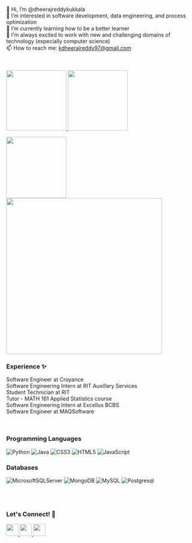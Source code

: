 
👋 Hi, I’m @dheerajreddykukkala  
👀 I’m interested in software development, data engineering, and process optimization  
🌱 I’m currently learning how to be a better learner  
💞️ I'm always excited to work with new and challenging domains of technology (especially computer science)  
📫 How to reach me: kdheerajreddy97@gmail.com  



<br>
<p align="left">
  <a href="https://github.com/kdheerajreddy97">
    <img height="160em" src="https://github-readme-stats-eight-theta.vercel.app/api?username=kdheerajreddy97&show_icons=true&theme=vue&include_all_commits=true&count_private=true"/>
    <img height="160em" src="https://github-readme-streak-stats.herokuapp.com/?user=kdheerajreddy97&include_all_commits=true&hide_border=true&theme=dark&animation=true"/>
  </a>
</p>

<p align="left">
	<img width="160em" height="163" src="https://github-readme-stats.vercel.app/api/top-langs/?username=kdheerajreddy97&layout=compact&custom_title=Most%20Used%20languages&langs_count=6&include_all_commits=true&hide_progress=false&theme=dark&animation=true&hide=">
	<img width="415em" src="https://leetcard.jacoblin.cool/Dheeraj_Reddy_K?animation=true&theme=dark" />
</p>


  

### Experience ✨ 

Software Engineer at Croyance  
Software Engineering Intern at RIT Auxillary Services  
Student Technician at RIT  
Tutor - MATH 161 Applied Statistics course  
Software Engineering Intern at Excellus BCBS  
Software Engineer at MAQSoftware  

  
### Programming Languages

![Python](https://img.shields.io/badge/Python-3776AB?style=for-the-badge&logo=python&logoColor=white)
![Java](https://img.shields.io/badge/java-%23ED8B00.svg?style=for-the-badge&logo=java&logoColor=white)
![CSS3](https://img.shields.io/badge/css3-%231572B6.svg?style=for-the-badge&logo=css3&logoColor=white)
![HTML5](https://img.shields.io/badge/html5-%23E34F26.svg?style=for-the-badge&logo=html5&logoColor=white)
![JavaScript](https://img.shields.io/badge/JavaScript-323330?style=for-the-badge&logo=javascript&logoColor=F7DF1E)



### Databases
![MicrosoftSQLServer](https://img.shields.io/badge/Microsoft%20SQL%20Server-CC2927?style=for-the-badge&logo=microsoft%20sql%20server&logoColor=white)
![MongoDB](https://img.shields.io/badge/MongoDB-%234ea94b.svg?style=for-the-badge&logo=mongodb&logoColor=white)
![MySQL](https://img.shields.io/badge/mysql-%2300f.svg?style=for-the-badge&logo=mysql&logoColor=white)
![Postgresql](https://img.shields.io/badge/PostgreSQL-316192?style=for-the-badge&logo=postgresql&logoColor=white)

  

<br><br>
### Let's Connect! 🔧 
<!-- Socials --> 
<div align="left">
	<a href="https://www.linkedin.com/in/kdheerajreddy/" target="blank" title="LinkedIn">
		<img src="https://cdn1.iconfinder.com/data/icons/logotypes/32/circle-linkedin-512.png" style="height: 2rem"/>
	</a>
	<a href="mailto:kdheerajreddy97@gmail.com" target="blank" title="GMail">
		<img src="https://cdn.icon-icons.com/icons2/730/PNG/512/gmail_icon-icons.com_62758.png" style="height: 2rem"/>
	</a>
	<a href="https://dheerajreddy-site.vercel.app" target="blank" title="Portfolio">
		<img src="https://cdn2.iconfinder.com/data/icons/top-search/128/_web_Internet_network_www_communication_global_worldwide-512.png" style="height: 2rem"/>
	</a>

</div>

